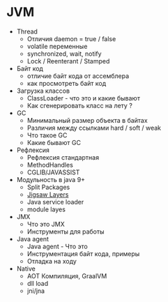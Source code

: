 JVM
================
- Thread
	- Отличия daemon = true / false
	- volatile переменные
	- synchronized, wait, notify
	- Lock / Reenterant / Stamped
- Байт код
	- отличие байт кода от ассемблера
	- как просмотреть байт код
- Загрузка классов
	- ClassLoader - что это и какие бывают
	- Как сгенерировать класс на лету ?
- GC	
	- Минимальный размер объекта в байтах 
	- Различия между ссылками hard / soft / weak
	- Что такое GC
	- Какие бывают GC
- Рефлексия
	- Рефлексия стандартная
	- MethodHandles
	- CGLIB/JAVASSIST
- Модульность в java 9+
	- Split Packages
	- [Jigsaw Layers](https://www.youtube.com/watch?v=aw6YJLJG5hw)	
	- Java service loader
	- module layes
- JMX
	- Что это JMX
	- Инструменты для работы
- Java agent
	- Java agent - Что это
	- Инструментация байт кода, примеры
	- Отладка на ходу
- Native
	- AOT Компиляция, GraalVM
	- dll load
	- jni/jna
